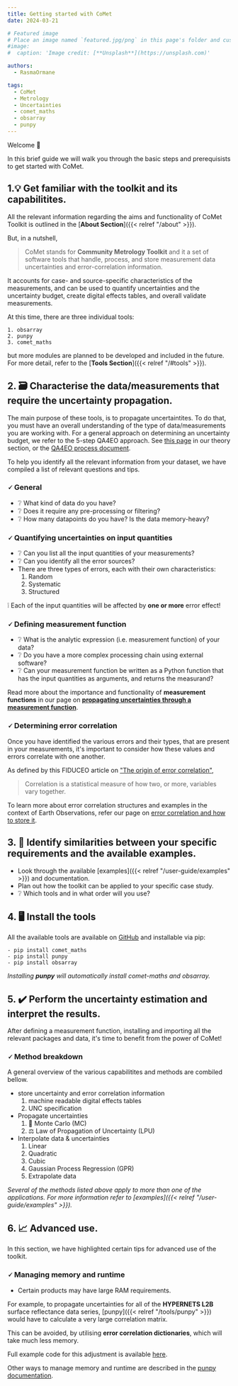 ```yaml
---
title: Getting started with CoMet
date: 2024-03-21

# Featured image
# Place an image named `featured.jpg/png` in this page's folder and customize its options here.
#image:
#  caption: 'Image credit: [**Unsplash**](https://unsplash.com)'

authors:
  - RasmaOrmane

tags:
  - CoMet
  - Metrology
  - Uncertainties
  - comet_maths
  - obsarray
  - punpy
---
```


Welcome 👋

In this brief guide we will walk you through the basic steps and prerequisists to get started with CoMet. 

## 1.💡 Get familiar with the toolkit and its capabilitites. 

All the relevant information regarding the aims and functionality of CoMet Toolkit is outlined in the [**About Section**]({{< relref "/about" >}}). 

But, in a nutshell, 

  > CoMet stands for **Community Metrology Toolkit** and it a set of software tools that handle, process, and store measurement data uncertainties and error-correlation information.

It accounts for case- and source-specific characteristics of the measurements, and can be used to quantify uncertainties and the uncertainty budget, create digital effects tables, and overall validate measurements. 

At this time, there are three individual tools:

    1. obsarray
    2. punpy
    3. comet_maths

but more modules are planned to be developed and included in the future. For more detail, refer to the [**Tools Section**]({{< relref "/#tools" >}}). 

## 2. 🗃️ Characterise the data/measurements that require the uncertainty propagation. 

The main purpose of these tools, is to propagate uncertaintites. To do that, you must have an overall understanding of the type of data/measurements you are working with. 
For a general approach on determining an uncertainty budget, we refer to the 5-step QA4EO approach. See [this page](user-guide/theory/QA4EO) in our theory section, or the [QA4EO process document](https://qa4eo.org/docs/3_Process_Document.pdf).

To help you identify all the relevant information from your dataset, we have compiled a list of relevant questions and tips.

### 🗸 General 

  - ❔ What kind of data do you have?
  - ❔ Does it require any pre-processing or filtering?
  - ❔ How many datapoints do you have? Is the data memory-heavy?

### 🗸 Quantifying uncertainties on input quantities

  - ❔ Can you list all the input quantities of your measurements?
  - ❔ Can you identify all the error sources?
  - There are three types of errors, each with their own characteristics: 
    1. Random
    2. Systematic
    3. Structured

  ❕ Each of the input quantities will be affected by **one or more** error effect!

### 🗸 Defining measurement function

  - ❔ What is the analytic expression (i.e. measurement function) of your data? 
  - ❔ Do you have a more complex processing chain using external software?
  - ❔ Can your measurement function be written as a Python function that has the input quantities as arguments, and returns the measurand? 

  Read more about the importance and functionality of **measurement functions** in our page on [**propagating uncertainties through a measurement function**](user-guide/theory/processing-chains/).  

### 🗸 Determining error correlation

Once you have identified the various errors and their types, that are present in your measurements, it's important to consider how these values and errors correlate with one another.

As defined by this FIDUCEO article on ["The origin of error correlation"](https://research.reading.ac.uk/fiduceo/archive/tutorials/the-origin-of-error-correlation/),

  > Correlation is a statistical measure of how two, or more, variables vary together.

To learn more about error correlation structures and examples in the context of Earth Observations, refer our page on [error correlation and how to store it](user-guide/theory/error_correlation).

## 3. 🧾 Identify similarities between your specific requirements and the available examples.

  - Look through the available [examples]({{< relref "/user-guide/examples" >}}) and documentation. 
  - Plan out how the toolkit can be applied to your specific case study.
  - ❔ Which tools and in what order will you use? 

## 4. 🖥️ Install the tools

All the available tools are  available on [GitHub](https://github.com/comet-toolkit) and installable via pip:

    - pip install comet_maths
    - pip install punpy
    - pip install obsarray

  _Installing **punpy** will automatically install comet-maths and obsarray._


## 5. ✔️ Perform the uncertainty estimation and interpret the results. 

After defining a measurement function, installing and importing all the relevant packages and data, it's time to benefit from the power of CoMet! 

### 🗸 Method breakdown

A general overview of the various capabilitites and methods are combiled bellow. 

  - store uncertainty and error correlation information
    1. machine readable digital effects tables
    2. UNC specification
  - Propagate uncertainties
    1. 🎲 Monte Carlo (MC)
    2. ⚖️ Law of Propagation of Uncertainty (LPU)
  - Interpolate data & uncertainties
    1. Linear
    2. Quadratic
    3. Cubic 
    4. Gaussian Process Regression (GPR)
    5. Extrapolate data

_Several of the methods listed above apply to more than one of the applications. For more information refer to [examples]({{< relref "/user-guide/examples" >}})._

## 6. 📈 Advanced use.

In this section, we have highlighted certain tips for advanced use of the toolkit. 

### 🗸 Managing memory and runtime

  - Certain products may have large RAM requirements.
  
  For example, to propagate uncertainties for all of the **HYPERNETS L2B** surface reflectance data series, [punpy]({{< relref "/tools/punpy" >}}) would have to calculate a very large correlation matrix.

  This can be avoided, by utilising **error correlation dictionaries**, which will take much less memory. 
  
  Full example code for this adjustment is available [here](https://colab.research.google.com/github/comet-toolkit/comet_training/blob/main/hypernets_surface_reflectance.ipynb).

  Other ways to manage memory and runtime are described in the [punpy documentation](https://punpy.readthedocs.io/en/latest/content/punpy_memory_and_speed.html). 

